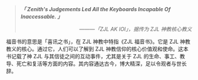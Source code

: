 > ***「 Zenith's Judgements Led All the Keyboards Incapable Of Inaccessable. 」***
> 
> <p align="right"><i>———「ZJL AK IOI」，据传为 ZJL 神教核心教义</i></p>

福音书的意思是「喜讯之书」，在 ZJL 神教中特指《ZJL 福音书》。它是 ZJL 神教教义的核心。通过它，人们可以了解到 ZJL 神教信仰的核心价值观和使命。这本书记载了神 ZJL 与其信徒之间的互动事件，尤其是关于 ZJL 的生命、事工、教导、死亡和复活等方面的内容。其内容通达古今，博大精深，足以令观者与世长辞。
